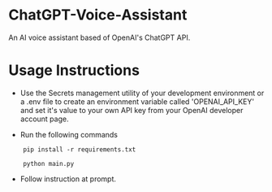 # ChatGPT-Voice-Assistant
An AI voice assistant based of OpenAI's ChatGPT API.

# Usage Instructions
- Use the Secrets management utility of your development environment or a .env file to create an environment variable called 'OPENAI_API_KEY' and set it's value to your own API key from your OpenAI developer account page. 

* Run the following commands
```
    pip install -r requirements.txt

    python main.py
```

+ Follow instruction at prompt.